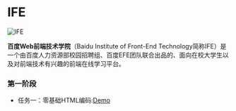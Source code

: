 # IFE
<img src="http://ww2.sinaimg.cn/mw690/006tVIzkjw1f91cuh1oetj30go0gowet.jpg" alt="IFE" title="百度前端技术学院" />
<p><strong>百度Web前端技术学院</strong>（Baidu Institute of Front-End Technology简称IFE）是一个由百度人力资源部校园招聘组、百度EFE团队联合出品的、面向在校大学生以及对前端技术有兴趣的前端在线学习平台。</p>
<h3>第一阶段</h3>
<ul>
<li>任务一：零基础HTML编码:<a href="https://jackieshare.github.io/IFE/task_1_01_1.html" target="_blank">Demo</a></li>


</ul>

